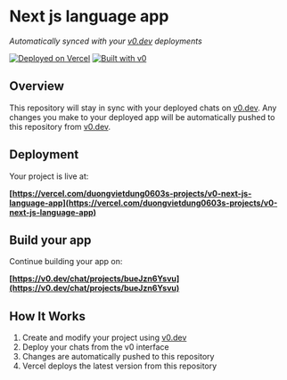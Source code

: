 # Next js language app

*Automatically synced with your [v0.dev](https://v0.dev) deployments*

[![Deployed on Vercel](https://img.shields.io/badge/Deployed%20on-Vercel-black?style=for-the-badge&logo=vercel)](https://vercel.com/duongvietdung0603s-projects/v0-next-js-language-app)
[![Built with v0](https://img.shields.io/badge/Built%20with-v0.dev-black?style=for-the-badge)](https://v0.dev/chat/projects/bueJzn6Ysvu)

## Overview

This repository will stay in sync with your deployed chats on [v0.dev](https://v0.dev).
Any changes you make to your deployed app will be automatically pushed to this repository from [v0.dev](https://v0.dev).

## Deployment

Your project is live at:

**[https://vercel.com/duongvietdung0603s-projects/v0-next-js-language-app](https://vercel.com/duongvietdung0603s-projects/v0-next-js-language-app)**

## Build your app

Continue building your app on:

**[https://v0.dev/chat/projects/bueJzn6Ysvu](https://v0.dev/chat/projects/bueJzn6Ysvu)**

## How It Works

1. Create and modify your project using [v0.dev](https://v0.dev)
2. Deploy your chats from the v0 interface
3. Changes are automatically pushed to this repository
4. Vercel deploys the latest version from this repository